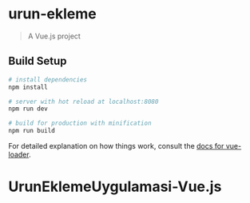 # urun-ekleme

> A Vue.js project

## Build Setup

``` bash
# install dependencies
npm install

# server with hot reload at localhost:8080
npm run dev

# build for production with minification
npm run build
```

For detailed explanation on how things work, consult the [docs for vue-loader](http://vuejs.github.io/vue-loader).
# UrunEklemeUygulamasi-Vue.js

